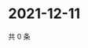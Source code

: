 # 2021-12-11

共 0 条

<!-- BEGIN WEIBO -->
<!-- 最后更新时间 Sat Dec 11 2021 16:00:39 GMT+0800 (China Standard Time) -->

<!-- END WEIBO -->
